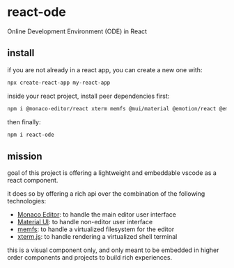 # react-ode

Online Development Environment (ODE) in React

## install

if you are not already in a react app, you can create a new one with:

```bash
npx create-react-app my-react-app
```

inside your react project, install peer dependencies first:

```bash
npm i @monaco-editor/react xterm memfs @mui/material @emotion/react @emotion/styled
```

then finally:

```bash
npm i react-ode
```

## mission

goal of this project is offering a lightweight and embeddable vscode as a react component.

it does so by offering a rich api over the combination of the following technologies:

- [Monaco Editor](https://www.npmjs.com/package/@monaco-editor/react): to handle the main editor user interface
- [Material UI](https://mui.com/material-ui/getting-started/installation): to handle non-editor user interface
- [memfs](https://github.com/streamich/memfs): to handle a virtualized filesystem for the editor
- [xterm.js](https://xtermjs.org): to handle rendering a virtualized shell terminal

this is a visual component only, and only meant to be embedded in higher order components and projects to build rich experiences.
